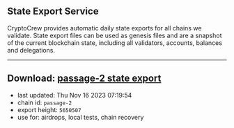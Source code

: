 ## State Export Service
CryptoCrew provides automatic daily state exports for all chains we validate. State export files can be used as genesis files and are a snapshot of the current blockchain state, including all validators, accounts, balances and delegations.

---
**Download: [passage-2 state export](https://dl.ccvalidators.com/SERVICE/passage/passage-2_export_5650507.json)**
---

- last updated: Thu Nov 16 2023 07:19:54
- chain id: `passage-2`
- export height: `5650507`
- use for: airdrops, local tests, chain recovery
